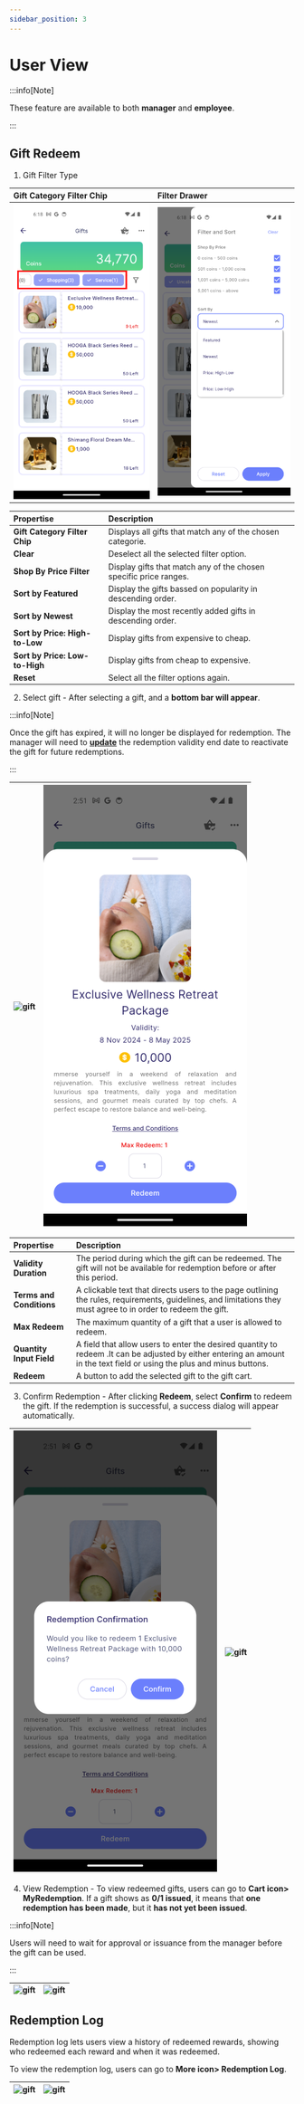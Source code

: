 ```yaml
---
sidebar_position: 3
---
```


# User View

:::info[Note]

These feature are available to both **manager** and **employee**.  

:::

## Gift Redeem

1. Gift Filter Type

|Gift Category Filter Chip|Filter Drawer|
|:--------------------------------|:--------------------------------|
|![gift](../../../../static/img/integration/vision/gift/filterChip.png)|![gift](../../../../static/img/integration/vision/gift/filterDrawer.png)|

|Propertise|Description|
|:--------------------------------|:--------------------------------|
|**Gift Category Filter Chip**|Displays all gifts that match any of the chosen categorie.|
|**Clear**| Deselect all the selected filter option.|
|**Shop By Price Filter**|Display gifts that match any of the chosen specific price ranges.|
|**Sort by Featured**|Display the gifts bassed on popularity in descending order.|
|**Sort by Newest**|Display the most recently added gifts in descending order.|
|**Sort by Price: High-to-Low**|Display gifts from expensive to cheap.|
|**Sort by Price: Low-to-High**|Display gifts from cheap to expensive.|
|**Reset**|Select all the filter options again.|

2. Select gift - After selecting a gift, and a **bottom bar will appear**.

:::info[Note]

Once the gift has expired, it will no longer be displayed for redemption. The manager will need to [**update**](../gift/manager.md#gift-update) the redemption validity end date to reactivate the gift for future redemptions. 

:::

|![gift](../../../../static/img/integration/vision/gift/chooseGift.png)|![gift](../../../../static/img/integration/vision/gift/redeemGift.png)|
|:--------------------------------|:--------------------------------|

|Propertise|Description|
|:--------------------------------|:--------------------------------|
|**Validity Duration**|The period during which the gift can be redeemed. The gift will not be available for redemption before or after this period.|
|**Terms and Conditions**|A clickable text that directs users to the page outlining the rules, requirements, guidelines, and limitations they must agree to in order to redeem the gift.|
|**Max Redeem**|The maximum quantity of a gift that a user is allowed to redeem. |
|**Quantity Input Field**|A field that allow users to enter the desired quantity to redeem .It can be adjusted by either entering an amount in the text field or using the plus and minus buttons.|
|**Redeem**|A button to add the selected gift to the gift cart.|

3. Confirm Redemption - After clicking **Redeem**, select **Confirm** to redeem the gift. If the redemption is successful, a success dialog will appear automatically.

|![gift](../../../../static/img/integration/vision/gift/confirmRedeem.png)|![gift](../../../../static/img/integration/vision/gift/redeemSuccess.png)|
|:-----------------------------------|:-----------------------------------|

4. View Redemption - To view redeemed gifts, users can go to **Cart icon> MyRedemption**. If a gift shows as **0/1 issued**, it means that **one redemption has been made**, but it **has not yet been issued**.

:::info[Note]

Users will need to wait for approval or issuance from the manager before the gift can be used.

:::

|![gift](../../../../static/img/integration/vision/gift/goRedeemCart.png)|![gift](../../../../static/img/integration/vision/gift/myRedemption.png)|
|:-----------------------------------|:-----------------------------------|

## Redemption Log
Redemption log lets users view a history of redeemed rewards, showing who redeemed each reward and when it was redeemed.

To view the redemption log, users can go to **More icon> Redemption Log**.

|![gift](../../../../static/img/integration/vision/gift/gotoRedemption.png)|![gift](../../../../static/img/integration/vision/gift/redemptionLog.png)|
|:-----------------------------------|:-----------------------------------|
